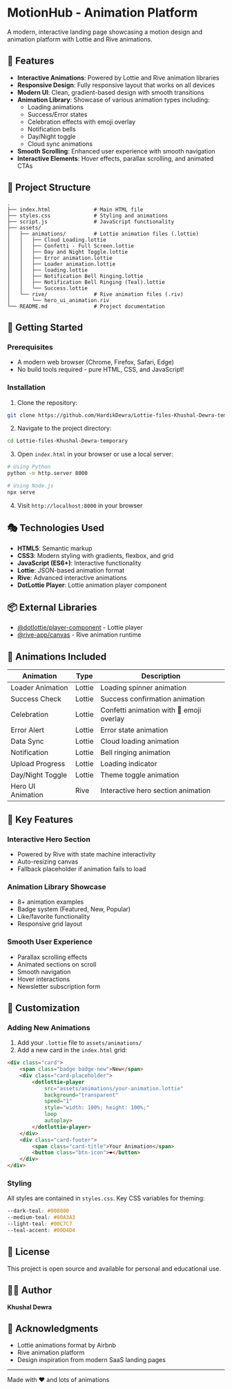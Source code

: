 # MotionHub - Animation Platform

A modern, interactive landing page showcasing a motion design and animation platform with Lottie and Rive animations.

## 🎨 Features

- **Interactive Animations**: Powered by Lottie and Rive animation libraries
- **Responsive Design**: Fully responsive layout that works on all devices
- **Modern UI**: Clean, gradient-based design with smooth transitions
- **Animation Library**: Showcase of various animation types including:
  - Loading animations
  - Success/Error states
  - Celebration effects with emoji overlay
  - Notification bells
  - Day/Night toggle
  - Cloud sync animations
- **Smooth Scrolling**: Enhanced user experience with smooth navigation
- **Interactive Elements**: Hover effects, parallax scrolling, and animated CTAs

## 📁 Project Structure

```
.
├── index.html              # Main HTML file
├── styles.css              # Styling and animations
├── script.js               # JavaScript functionality
├── assets/
│   ├── animations/         # Lottie animation files (.lottie)
│   │   ├── Cloud Loading.lottie
│   │   ├── Confetti - Full Screen.lottie
│   │   ├── Day and Night Toggle.lottie
│   │   ├── Error animation.lottie
│   │   ├── Loader animation.lottie
│   │   ├── loading.lottie
│   │   ├── Notification Bell Ringing.lottie
│   │   ├── Notification Bell Ringing (Teal).lottie
│   │   └── Success.lottie
│   └── rive/               # Rive animation files (.riv)
│       └── hero_ui_animation.riv
└── README.md               # Project documentation
```

## 🚀 Getting Started

### Prerequisites

- A modern web browser (Chrome, Firefox, Safari, Edge)
- No build tools required - pure HTML, CSS, and JavaScript!

### Installation

1. Clone the repository:
```bash
git clone https://github.com/HardikDewra/Lottie-files-Khushal-Dewra-temporary.git
```

2. Navigate to the project directory:
```bash
cd Lottie-files-Khushal-Dewra-temporary
```

3. Open `index.html` in your browser or use a local server:
```bash
# Using Python
python -m http.server 8000

# Using Node.js
npx serve
```

4. Visit `http://localhost:8000` in your browser

## 🎭 Technologies Used

- **HTML5**: Semantic markup
- **CSS3**: Modern styling with gradients, flexbox, and grid
- **JavaScript (ES6+)**: Interactive functionality
- **Lottie**: JSON-based animation format
- **Rive**: Advanced interactive animations
- **DotLottie Player**: Lottie animation player component

## 📦 External Libraries

- [@dotlottie/player-component](https://www.npmjs.com/package/@dotlottie/player-component) - Lottie player
- [@rive-app/canvas](https://www.npmjs.com/package/@rive-app/canvas) - Rive animation runtime

## 🎨 Animations Included

| Animation | Type | Description |
|-----------|------|-------------|
| Loader Animation | Lottie | Loading spinner animation |
| Success Check | Lottie | Success confirmation animation |
| Celebration | Lottie | Confetti animation with 🥳 emoji overlay |
| Error Alert | Lottie | Error state animation |
| Data Sync | Lottie | Cloud loading animation |
| Notification | Lottie | Bell ringing animation |
| Upload Progress | Lottie | Loading indicator |
| Day/Night Toggle | Lottie | Theme toggle animation |
| Hero UI Animation | Rive | Interactive hero section animation |

## 🎯 Key Features

### Interactive Hero Section
- Powered by Rive with state machine interactivity
- Auto-resizing canvas
- Fallback placeholder if animation fails to load

### Animation Library Showcase
- 8+ animation examples
- Badge system (Featured, New, Popular)
- Like/favorite functionality
- Responsive grid layout

### Smooth User Experience
- Parallax scrolling effects
- Animated sections on scroll
- Smooth navigation
- Hover interactions
- Newsletter subscription form

## 🔧 Customization

### Adding New Animations

1. Add your `.lottie` file to `assets/animations/`
2. Add a new card in the `index.html` grid:

```html
<div class="card">
    <span class="badge badge-new">New</span>
    <div class="card-placeholder">
        <dotlottie-player
            src="assets/animations/your-animation.lottie"
            background="transparent"
            speed="1"
            style="width: 100%; height: 100%;"
            loop
            autoplay>
        </dotlottie-player>
    </div>
    <div class="card-footer">
        <span class="card-title">Your Animation</span>
        <button class="btn-icon">❤️</button>
    </div>
</div>
```

### Styling

All styles are contained in `styles.css`. Key CSS variables for theming:

```css
--dark-teal: #008080
--medium-teal: #00A3A3
--light-teal: #00C7C7
--teal-accent: #00D4D4
```

## 📄 License

This project is open source and available for personal and educational use.

## 👨‍💻 Author

**Khushal Dewra**

## 🙏 Acknowledgments

- Lottie animations format by Airbnb
- Rive animation platform
- Design inspiration from modern SaaS landing pages

---

Made with ❤️ and lots of animations
